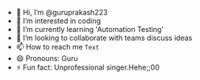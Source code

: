 - 👋 Hi, I’m @guruprakash223
- 👀 I’m interested in coding
- 🌱 I’m currently learning 'Automation Testing'
- 💞️ I’m looking to collaborate with teams discuss ideas
- 📫 How to reach me `Text`
- 😄 Pronouns: Guru
- ⚡ Fun fact: Unprofessional singer.Hehe;;00

<!---
guruprakash223/guruprakash223 is a ✨ special ✨ repository because its `README.md` (this file) appears on your GitHub profile.
You can click the Preview link to take a look at your changes.
--->
